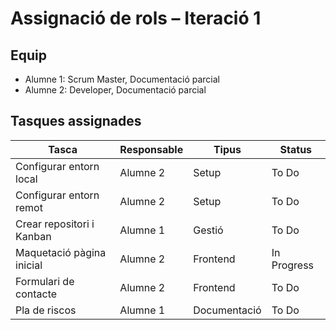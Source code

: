 # Assignació de rols – Iteració 1

## Equip
- Alumne 1: Scrum Master, Documentació parcial
- Alumne 2: Developer, Documentació parcial

## Tasques assignades
| Tasca | Responsable | Tipus | Status |
|-------|------------|-------|--------|
| Configurar entorn local | Alumne 2 | Setup | To Do |
| Configurar entorn remot | Alumne 2 | Setup | To Do |
| Crear repositori i Kanban | Alumne 1 | Gestió | To Do |
| Maquetació pàgina inicial | Alumne 2 | Frontend | In Progress |
| Formulari de contacte | Alumne 2 | Frontend | To Do |
| Pla de riscos | Alumne 1 | Documentació | To Do |
